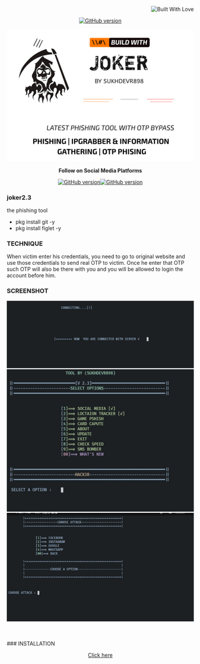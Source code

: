 <p align="right">
  <a><img title="Built With Love" src="https://forthebadge.com/images/badges/uses-html.svg" ></a>
 </p>
<p align="center">
<a href="https://github.com/sukhdevr898/joker"><img title="GitHub version" src="https://img.shields.io/badge/version-2.3-blue" ></a>  
</p>

<img src="https://raw.githubusercontent.com/sukhdevr898/joker/main/20220522_090700.png">
<p align="center">
  <b> Follow on Social Media Platforms </b>
</p>
<p align="center">
<a href="https://www.facebook.com/sukhdevr898"><img title="GitHub version" src="https://img.shields.io/badge/-Facebook-blue" ></a><a href="https://instagram.com/sukhdevr898"><img title="GitHub version" src="https://img.shields.io/badge/INSTAGRAM%20-Follow%20me-orange" ></a>
</p>



### joker2.3
the phishing tool <br>
* pkg install git -y 
* pkg install figlet -y 



### TECHNIQUE
When victim enter his credentials, you need to go to original website and use those credentials to send real OTP to victim. Once he enter that OTP such OTP will also be there with you and you will be allowed to login the account before him.



### SCREENSHOT
![1](https://github.com/sukhdevr898/joker/raw/main/IMG_20220430_125202.jpg)
![2](https://raw.githubusercontent.com/sukhdevr898/joker/main/IMG_20220430_125242.jpg)
![3](https://raw.githubusercontent.com/sukhdevr898/joker/main/IMG_20220430_125300.jpg)

<br>
<br>
### INSTALLATION
<p align="center">
<a href="index.md"> Click here </a></p>
